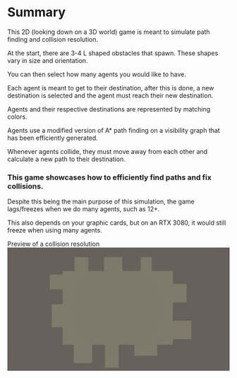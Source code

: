 # Summary

This 2D (looking down on a 3D world) game is meant to simulate path finding and collision resolution.

At the start, there are 3-4 L shaped obstacles that spawn. These shapes vary in size and orientation.

You can then select how many agents you would like to have.

Each agent is meant to get to their destination, after this is done, a new destination is selected and the agent must reach their new destination.

Agents and their respective destinations are represented by matching colors. 

Agents use a modified version of A* path finding on a visibility graph that has been efficiently generated. 

Whenever agents collide, they must move away from each other and calculate a new path to their destination.

### This game showcases how to efficiently find paths and fix collisions.

Despite this being the main purpose of this simulation, the game lags/freezes when we do many agents, such as 12+. 

This also depends on your graphic cards, but on an RTX 3080, it would still freeze when using many agents.

Preview of a collision resolution
![Gameplay](XEpkD4VD2m.gif)
